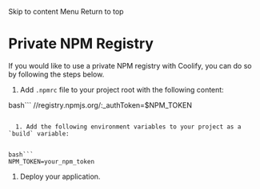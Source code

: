 Skip to content
Menu
Return to top
# Private NPM Registry ​
If you would like to use a private NPM registry with Coolify, you can do so by following the steps below.
  1. Add `.npmrc` file to your project root with the following content:


bash```
//registry.npmjs.org/:_authToken=$NPM_TOKEN
```

  1. Add the following environment variables to your project as a `build` variable:


bash```
NPM_TOKEN=your_npm_token
```

  1. Deploy your application.


